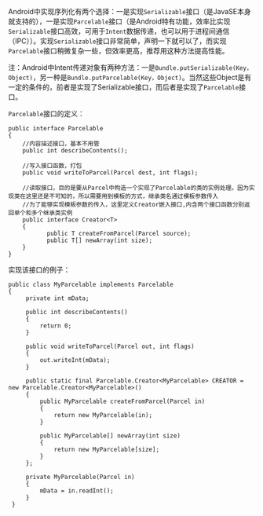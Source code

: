 Android中实现序列化有两个选择：一是实现`Serializable`接口（是JavaSE本身就支持的），一是实现`Parcelable`接口（是Android特有功能，效率比实现`Serializable`接口高效，可用于`Intent`数据传递，也可以用于进程间通信（IPC））。实现`Serializable`接口非常简单，声明一下就可以了，而实现`Parcelable`接口稍微复杂一些，但效率更高，推荐用这种方法提高性能。

注：Android中Intent传递对象有两种方法：一是`Bundle.putSerializable(Key，Object)`，另一种是`Bundle.putParcelable(Key，Object)`。当然这些Object是有一定的条件的，前者是实现了Serializable接口，而后者是实现了`Parcelable`接口。

`Parcelable`接口的定义：

```
public interface Parcelable 
{
    //内容描述接口，基本不用管
    public int describeContents();
    
    //写入接口函数，打包
    public void writeToParcel(Parcel dest, int flags);
    
    //读取接口，目的是要从Parcel中构造一个实现了Parcelable的类的实例处理。因为实现类在这里还是不可知的，所以需要用到模板的方式，继承类名通过模板参数传入
    //为了能够实现模板参数的传入，这里定义Creator嵌入接口,内含两个接口函数分别返回单个和多个继承类实例
    public interface Creator<T> 
    {
           public T createFromParcel(Parcel source);
           public T[] newArray(int size);
    }
}
```

实现该接口的例子：

```
public class MyParcelable implements Parcelable 
{
     private int mData;

     public int describeContents() 
     {
         return 0;
     }

     public void writeToParcel(Parcel out, int flags) 
     {
         out.writeInt(mData);
     }

     public static final Parcelable.Creator<MyParcelable> CREATOR = new Parcelable.Creator<MyParcelable>() 
     {
         public MyParcelable createFromParcel(Parcel in) 
         {
             return new MyParcelable(in);
         }

         public MyParcelable[] newArray(int size) 
         {
             return new MyParcelable[size];
         }
     };
     
     private MyParcelable(Parcel in) 
     {
         mData = in.readInt();
     }
 }
```